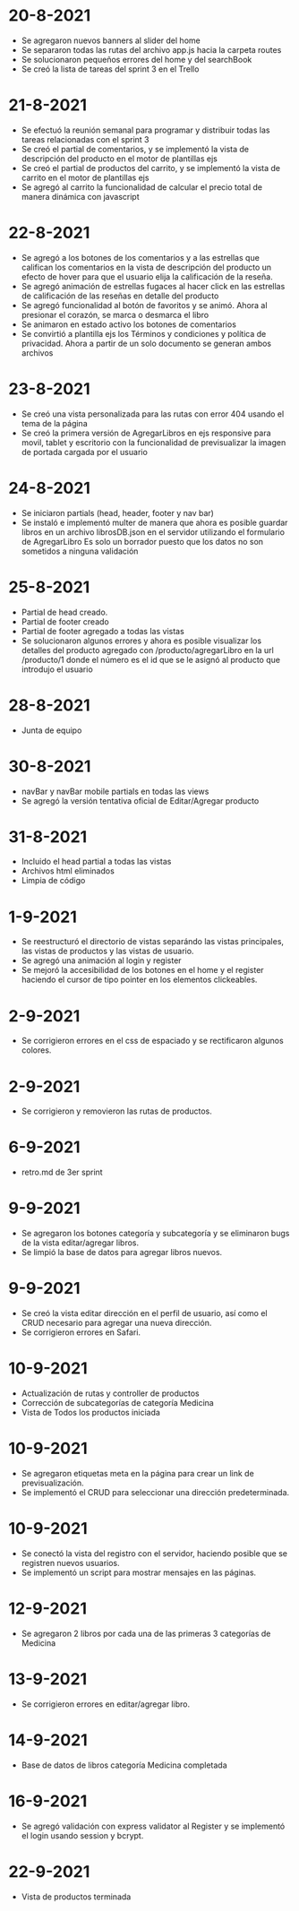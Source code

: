 # 20-8-2021
- Se agregaron nuevos banners al slider del home
- Se separaron todas las rutas del archivo app.js hacia la carpeta routes
- Se solucionaron pequeños errores del home y del searchBook
- Se creó la lista de tareas del sprint 3 en el Trello

# 21-8-2021
- Se efectuó la reunión semanal para programar y distribuir todas las tareas relacionadas con el sprint 3
- Se creó el partial de comentarios, y se implementó la vista de descripción del producto en el motor de plantillas ejs
- Se creó el partial de productos del carrito, y se implementó la vista de carrito en el motor de plantillas ejs
- Se agregó al carrito la funcionalidad de calcular el precio total de manera dinámica con javascript

# 22-8-2021
- Se agregó a los botones de los comentarios y a las estrellas que califican los comentarios en la vista de descripción del producto un efecto de hover para que el usuario elija la calificación de la reseña.
- Se agregó animación de estrellas fugaces al hacer click en las estrellas de calificación de las reseñas en detalle del producto
- Se agregó funcionalidad al botón de favoritos y se animó. Ahora al presionar el corazón, se marca o desmarca el libro
- Se animaron en estado activo los botones de comentarios
- Se convirtió a plantilla ejs los Términos y condiciones y política de privacidad. Ahora a partir de un solo documento se generan ambos archivos

# 23-8-2021
- Se creó una vista personalizada para las rutas con error 404 usando el tema de la página
- Se creó la primera versión de AgregarLibros en ejs responsive para movil, tablet y escritorio con la funcionalidad de previsualizar la imagen de portada cargada por el usuario

# 24-8-2021
- Se iniciaron partials (head, header, footer y nav bar)
- Se instaló e implementó multer de manera que ahora es posible guardar libros en un archivo librosDB.json en el servidor utilizando el formulario de AgregarLibro Es solo un borrador puesto que los datos no son sometidos a ninguna validación

# 25-8-2021
- Partial de head creado.
- Partial de footer creado
- Partial de footer agregado a todas las vistas
- Se solucionaron algunos errores y ahora es posible visualizar los detalles del producto agregado con /producto/agregarLibro en la url /producto/1  donde el número es el id que se le asignó al producto que introdujo el usuario
# 28-8-2021
- Junta de equipo

# 30-8-2021
- navBar y navBar mobile partials en todas las views
- Se agregó la versión tentativa oficial de Editar/Agregar producto

# 31-8-2021
- Incluido el head partial a todas las vistas
- Archivos html eliminados
- Limpia de código

# 1-9-2021
- Se reestructuró el directorio de vistas separándo las vistas principales, las vistas de productos y las vistas de usuario.
- Se agregó una animación al login y register
- Se mejoró la accesibilidad de los botones en el home y el register haciendo el cursor de tipo pointer en los elementos clickeables.

# 2-9-2021
- Se corrigieron errores en el css de espaciado y se rectificaron algunos colores.

# 2-9-2021
- Se corrigieron y removieron las rutas de productos.
# 6-9-2021
- retro.md de 3er sprint

# 9-9-2021
- Se agregaron los botones categoría y subcategoría y se eliminaron bugs de la vista editar/agregar libros.
- Se limpió la base de datos para agregar libros nuevos.

# 9-9-2021
- Se creó la vista editar dirección en el perfil de usuario, así como el CRUD necesario para agregar una nueva dirección.
- Se corrigieron errores en Safari.

# 10-9-2021
- Actualización de rutas y controller de productos
- Corrección de subcategorías de categoría Medicina
- Vista de Todos los productos iniciada

# 10-9-2021
- Se agregaron etiquetas meta en la página para crear un link de previsualización.
- Se implementó el CRUD para seleccionar una dirección predeterminada.

# 10-9-2021
- Se conectó la vista del registro con el servidor, haciendo posible que se registren nuevos usuarios.
- Se implementó un script para mostrar mensajes en las páginas.
# 12-9-2021
- Se agregaron 2 libros por cada una de las primeras 3 categorías de Medicina

# 13-9-2021
- Se corrigieron errores en editar/agregar libro.
# 14-9-2021
- Base de datos de libros categoría Medicina completada

# 16-9-2021
- Se agregó validación con express validator al Register y se implementó el login usando session y bcrypt.

# 22-9-2021
- Vista de productos terminada
